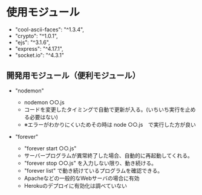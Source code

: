 # 使用モジュール
* "cool-ascii-faces": "^1.3.4",
* "crypto": "^1.0.1",
* "ejs": "^3.1.6",
* "express": "^4.17.1",
* "socket.io": "^4.3.1"

## 開発用モジュール（便利モジュール）
* "nodemon"
    * nodemon ○○.js
    * コードを変更したタイミングで自動で更新が入る。(いちいち実行を止める必要はない) 
    * ※エラーがわかりにくいためその時は node ○○.js　で実行した方が良い

* "forever"
    * "forever start ○○.js"
    * サーバープログラムが異常終了した場合、自動的に再起動してくれる。
    * "forever stop ○○.js" を入力しない限り、動き続ける。
    * "forever list" で動き続けているプログラムを確認できる。
    * Apacheなどの一般的なWebサーバの場合に有効
    * Herokuのデプロイに有効化は調べていない